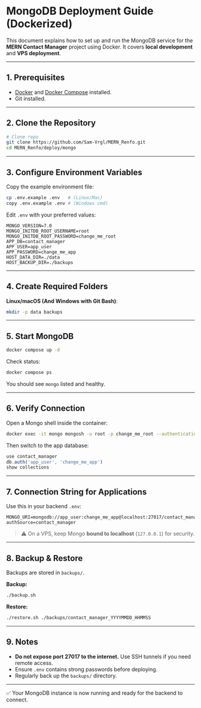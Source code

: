 # MongoDB Deployment Guide (Dockerized)

This document explains how to set up and run the MongoDB service for the **MERN Contact Manager** project using Docker. It covers **local development** and **VPS deployment**.

---

## 1. Prerequisites

* [Docker](https://docs.docker.com/get-docker/) and [Docker Compose](https://docs.docker.com/compose/) installed.
* Git installed.

---

## 2. Clone the Repository

```bash
# Clone repo
git clone https://github.com/Sam-Vrgl/MERN_Renfo.git
cd MERN_Renfo/deploy/mongo
```

---

## 3. Configure Environment Variables

Copy the example environment file:

```bash
cp .env.example .env   # (Linux/Mac)
copy .env.example .env # (Windows cmd)
```

Edit `.env` with your preferred values:

```env
MONGO_VERSION=7.0
MONGO_INITDB_ROOT_USERNAME=root
MONGO_INITDB_ROOT_PASSWORD=change_me_root
APP_DB=contact_manager
APP_USER=app_user
APP_PASSWORD=change_me_app
HOST_DATA_DIR=./data
HOST_BACKUP_DIR=./backups
```

---

## 4. Create Required Folders

**Linux/macOS (And Windows with Git Bash)**:

```bash
mkdir -p data backups
```
---

## 5. Start MongoDB

```bash
docker compose up -d
```

Check status:

```bash
docker compose ps
```

You should see `mongo` listed and healthy.

---

## 6. Verify Connection

Open a Mongo shell inside the container:

```bash
docker exec -it mongo mongosh -u root -p change_me_root --authenticationDatabase admin
```

Then switch to the app database:

```js
use contact_manager
db.auth('app_user', 'change_me_app')
show collections
```

---

## 7. Connection String for Applications

Use this in your backend `.env`:

```env
MONGO_URI=mongodb://app_user:change_me_app@localhost:27017/contact_manager?authSource=contact_manager
```

> ⚠️ On a VPS, keep Mongo **bound to localhost** (`127.0.0.1`) for security.

---

## 8. Backup & Restore

Backups are stored in `backups/`.

**Backup:**

```bash
./backup.sh
```

**Restore:**

```bash
./restore.sh ./backups/contact_manager_YYYYMMDD_HHMMSS
```

---

## 9. Notes

* **Do not expose port 27017 to the internet.** Use SSH tunnels if you need remote access.
* Ensure `.env` contains strong passwords before deploying.
* Regularly back up the `backups/` directory.

---

✅ Your MongoDB instance is now running and ready for the backend to connect.
